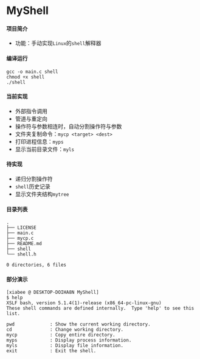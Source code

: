 # MyShell



#### 项目简介

* 功能：手动实现`Linux`的`shell`解释器



#### 编译运行

```
gcc -o main.c shell
chmod +x shell
./shell
```



#### 当前实现

* 外部指令调用
* 管道与重定向
* 操作符与参数相连时，自动分割操作符与参数
* 文件夹复制命令：`mycp <target> <dest>`
* 打印进程信息：`myps`
* 显示当前目录文件：`myls`



#### 待实现

* 递归分割操作符
* `shell`历史记录
* 显示文件夹结构`mytree`



#### 目录列表

```
.
├── LICENSE
├── main.c
├── mycp.c
├── README.md
├── shell
└── shell.h

0 directories, 6 files
```



#### 部分演示

```
[xiabee @ DESKTOP-DOIHA8N MyShell]
$ help
XSLF bash, version 5.1.4(1)-release (x86_64-pc-linux-gnu)
These shell commands are defined internally.  Type 'help' to see this list.

pwd             : Show the current working directory.
cd              : Change working directory.
mycp            : Copy entire directory.
myps            : Display process information.
myls            : Display file information.
exit            : Exit the shell.
```



